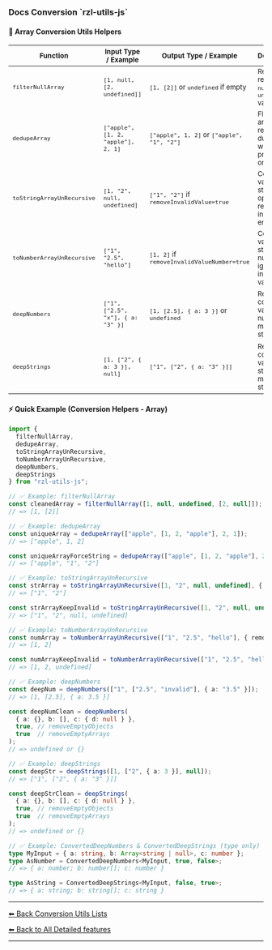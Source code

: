 <h3 id="docs-sub-main--title">
  Docs Conversion `rzl-utils-js`   
</h3>

  #### 🚀 Array Conversion Utils Helpers

  <table>
    <thead>
      <tr>
        <th><small>Function</small></th>
        <th><small>Input Type / Example</small></th>
        <th><small>Output Type / Example</small></th>
        <th><small>Description</small></th>
        <th><small>Highlights</small></th>
      </tr>
    </thead>
    <tbody>
      <tr>
        <td><small><code>filterNullArray</code></small></td>
        <td><small><code>[1, null, [2, undefined]]</code></small></td>
        <td><small><code>[1, [2]]</code> or <code>undefined</code> if empty</small></td>
        <td><small>Recursively removes <code>null</code> & <code>undefined</code> values</small></td>
        <td><small>✅ Recursive<br>✅ Type-safe</small></td>
      </tr>
      <tr>
        <td><small><code>dedupeArray</code></small></td>
        <td><small><code>["apple", [1, 2, "apple"], 2, 1]</code></small></td>
        <td><small><code>["apple", 1, 2]</code> or <code>["apple", "1", "2"]</code></small></td>
        <td><small>Flattens array & removes duplicates while preserving order</small></td>
        <td><small>✅ Flatten<br>✅ Optional force to string</small></td>
      </tr>
      <tr>
        <td><small><code>toStringArrayUnRecursive</code></small></td>
        <td><small><code>[1, "2", null, undefined]</code></small></td>
        <td><small><code>["1", "2"]</code> if <code>removeInvalidValue=true</code></small></td>
        <td><small>Converts values to strings & optionally removes invalid entries</small></td>
        <td><small>✅ Remove invalid values</small></td>
      </tr>
      <tr>
        <td><small><code>toNumberArrayUnRecursive</code></small></td>
        <td><small><code>["1", "2.5", "hello"]</code></small></td>
        <td><small><code>[1, 2]</code> if <code>removeInvalidValueNumber=true</code></small></td>
        <td><small>Converts valid strings to numbers, ignores invalid values</small></td>
        <td><small>✅ Remove invalid numbers</small></td>
      </tr>
      <tr>
        <td><small><code>deepNumbers</code></small></td>
        <td><small><code>["1", ["2.5", "x"], { a: "3" }]</code></small></td>
        <td><small><code>[1, [2.5], { a: 3 }]</code> or <code>undefined</code></small></td>
        <td><small>Recursively converts values to numbers & maintains structure</small></td>
        <td><small>✅ Deep conversion<br>✅ Can remove empty obj/array</small></td>
      </tr> 
      <tr>
        <td><small><code>deepStrings</code></small></td>
        <td><small><code>[1, ["2", { a: 3 }], null]</code></small></td>
        <td><small><code>["1", ["2", { a: "3" }]]</code></small></td>
        <td><small>Recursively converts values to strings & maintains structure</small></td>
        <td><small>✅ Deep conversion<br>✅ Can remove empty obj/array</small></td>
      </tr> 
    </tbody>
  </table>

  #### ⚡ Quick Example (Conversion Helpers - Array)

  ```ts
  import {
    filterNullArray,
    dedupeArray,
    toStringArrayUnRecursive,
    toNumberArrayUnRecursive,
    deepNumbers,
    deepStrings
  } from "rzl-utils-js";

  // ✅ Example: filterNullArray
  const cleanedArray = filterNullArray([1, null, undefined, [2, null]]);
  // => [1, [2]]

  // ✅ Example: dedupeArray
  const uniqueArray = dedupeArray(["apple", [1, 2, "apple"], 2, 1]);
  // => ["apple", 1, 2]

  const uniqueArrayForceString = dedupeArray(["apple", [1, 2, "apple"], 2, 1], true);
  // => ["apple", "1", "2"]

  // ✅ Example: toStringArrayUnRecursive
  const strArray = toStringArrayUnRecursive([1, "2", null, undefined], { removeInvalidValue: true });
  // => ["1", "2"]

  const strArrayKeepInvalid = toStringArrayUnRecursive([1, "2", null, undefined], { removeInvalidValue: false });
  // => ["1", "2", null, undefined]

  // ✅ Example: toNumberArrayUnRecursive
  const numArray = toNumberArrayUnRecursive(["1", "2.5", "hello"], { removeInvalidValueNumber: true });
  // => [1, 2]

  const numArrayKeepInvalid = toNumberArrayUnRecursive(["1", "2.5", "hello"], { removeInvalidValueNumber: false });
  // => [1, 2, undefined]

  // ✅ Example: deepNumbers
  const deepNum = deepNumbers(["1", ["2.5", "invalid"], { a: "3.5" }]);
  // => [1, [2.5], { a: 3.5 }]

  const deepNumClean = deepNumbers(
    { a: {}, b: [], c: { d: null } },
    true, // removeEmptyObjects
    true  // removeEmptyArrays
  );
  // => undefined or {}

  // ✅ Example: deepStrings
  const deepStr = deepStrings([1, ["2", { a: 3 }], null]);
  // => ["1", ["2", { a: "3" }]]

  const deepStrClean = deepStrings(
    { a: {}, b: [], c: { d: null } },
    true, // removeEmptyObjects
    true  // removeEmptyArrays
  );
  // => undefined or {}

  // ✅ Example: ConvertedDeepNumbers & ConvertedDeepStrings (type only)
  type MyInput = { a: string, b: Array<string | null>, c: number };
  type AsNumber = ConvertedDeepNumbers<MyInput, true, false>;
  // => { a: number; b: number[]; c: number }

  type AsString = ConvertedDeepStrings<MyInput, false, true>;
  // => { a: string; b: string[]; c: string }
  ```
---

[⬅ Back Conversion Utils Lists](https://github.com/rzl-app/rzl-utils-js/blob/main/docs/detailed-features/conversions/index.md#conversions-lists)

[⬅ Back to All Detailed features](https://github.com/rzl-app/rzl-utils-js?tab=readme-ov-file#detailed-features)

---
